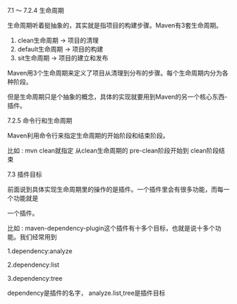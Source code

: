 7.1 ～ 7.2.4 生命周期

生命周期听着挺抽象的，其实就是指项目的构建步骤。Maven有3套生命周期。

1. clean生命周期 → 项目的清理
2. default生命周期 → 项目的构建
3. sit生命周期 → 项目的建立和发布

Maven用3个生命周期来定义了项目从清理到分布的步骤。每个生命周期内分为各种阶段。

但是生命周期只是个抽象的概念，具体的实现就要用到Maven的另一个核心东西-插件。

7.2.5 命令行和生命周期

Maven利用命令行来指定生命周期的开始阶段和结束阶段。

比如 : mvn clean就指定 从clean生命周期的 pre-clean阶段开始到 clean阶段结束

7.3 插件目标

前面说到具体实现生命周期里的操作的是插件。一个插件里会有很多功能，而每一个功能就是

一个插件。

比如 :  maven-dependency-plugin这个插件有十多个目标，也就是说十多个功能。我们经常用到

1.dependency:analyze

2.dependency:list

3.dependency:tree

dependency是插件的名字， analyze.list,tree是插件目标 

